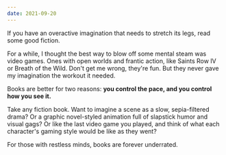 ```yaml
---
date: 2021-09-20
---
```


If you have an overactive imagination that needs to stretch its legs, read some good fiction.

For a while, I thought the best way to blow off some mental steam was video games. Ones with open worlds and frantic action, like Saints Row IV or Breath of the Wild. Don't get me wrong, they're fun. But they never gave my imagination the workout it needed.

Books are better for two reasons: **you control the pace, and you control how you see it.**

Take any fiction book. Want to imagine a scene as a slow, sepia-filtered drama? Or a graphic novel-styled animation full of slapstick humor and visual gags? Or like the last video game you played, and think of what each character's gaming style would be like as they went?

For those with restless minds, books are forever underrated.
